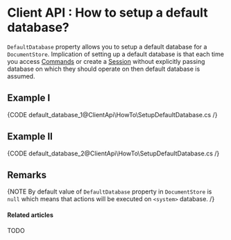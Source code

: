 # Client API : How to setup a default database?

`DefaultDatabase` property allows you to setup a default database for a `DocumentStore`. Implication of setting up a default database is that each time you access [Commands](../../client-api/commands/what-are-commands) or create a [Session](../../client-api/session/what-is-a-session-and-how-does-it-work) without explicitly passing database on which they should operate on then default database is assumed.

## Example I

{CODE default_database_1@ClientApi\HowTo\SetupDefaultDatabase.cs /}

## Example II

{CODE default_database_2@ClientApi\HowTo\SetupDefaultDatabase.cs /}

## Remarks

{NOTE By default value of `DefaultDatabase` property in `DocumentStore` is `null` which means that actions will be executed on `<system>` database. /}

#### Related articles

TODO